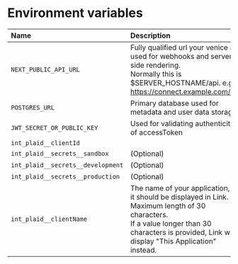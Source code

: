 
# Environment variables

| Name                              | Description                                                                                                                                                                                               |
| :-------------------------------- | :-------------------------------------------------------------------------------------------------------------------------------------------------------------------------------------------------------- |
| `NEXT_PUBLIC_API_URL`             | Fully qualified url your venice api used for webhooks and server-side rendering.</br>Normally this is $SERVER_HOSTNAME/api. e.g. https://connect.example.com/api                                          |
| `POSTGRES_URL`                    | Primary database used for metadata and user data storage                                                                                                                                                  |
| `JWT_SECRET_OR_PUBLIC_KEY`        | Used for validating authenticity of accessToken                                                                                                                                                           |
| `int_plaid__clientId`             |                                                                                                                                                                                                           |
| `int_plaid__secrets__sandbox`     | (Optional)                                                                                                                                                                                                |
| `int_plaid__secrets__development` | (Optional)                                                                                                                                                                                                |
| `int_plaid__secrets__production`  | (Optional)                                                                                                                                                                                                |
| `int_plaid__clientName`           | The name of your application, as it should be displayed in Link.</br>Maximum length of 30 characters.</br>If a value longer than 30 characters is provided, Link will display "This Application" instead. |

